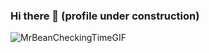 ### Hi there 👋 (profile under construction)

<!--
**walterfdepaula/walterfdepaula** is a ✨ _special_ ✨ repository because its `README.md` (this file) appears on your GitHub profile.

Here are some ideas to get you started:

- 🔭 I’m currently working on ...
- 🌱 I’m currently learning ...
- 👯 I’m looking to collaborate on ...
- 🤔 I’m looking for help with ...
- 💬 Ask me about ...
- 📫 How to reach me: ...
- 😄 Pronouns: ...
- ⚡ Fun fact: ...
-->
![MrBeanCheckingTimeGIF](https://user-images.githubusercontent.com/112748736/193379293-74da735a-2b72-4070-a865-76e962e3b793.gif)
